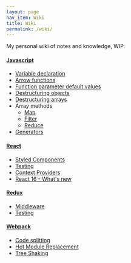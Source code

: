 ```yaml
---
layout: page
nav_item: Wiki
title: Wiki
permalink: /wiki/
---
```


My personal wiki of notes and knowledge, WIP.

#### [Javascript](/wiki/javascript/)
- [Variable declaration](/wiki/javascript/variable-declaration/)
- [Arrow functions](/wiki/javascript/arrow-functions/)
- [Function parameter default values](/wiki/javascript/default-parameter-values/)
- [Destructuring objects](/wiki/javascript/destructuring-objects/)
- [Destructuring arrays](/wiki/javascript/destructuring-arrays/)
- Array methods
    - [Map](/wiki/javascript/array-methods/map/)
    - [Filter](/wiki/javascript/array-methods/filter/)
    - [Reduce](/wiki/javascript/array-methods/reduce/)
- [Generators](/wiki/javascript/generators/)

#### [React](/wiki/react/)
- [Styled Components](/wiki/react/styled-components)
- [Testing](/wiki/react/testing)
- [Context Providers](/wiki/react/context-providers)
- [React 16 - What's new](/wiki/react/react-16)

#### [Redux](/wiki/redux/)
- [Middleware](/wiki/redux/middleware/)
- [Testing](/wiki/redux/testing/)

#### [Webpack](/wiki/webpack/)
- [Code splitting](/wiki/webpack/code-splitting/)
- [Hot Module Replacement](/wiki/webpack/hot-module-replacement/)
- [Tree Shaking](/wiki/webpack/tree-shaking)

